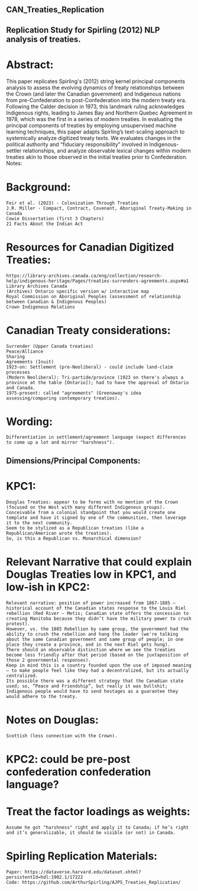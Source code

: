 ## CAN_Treaties_Replication

## Replication Study for Spirling (2012) NLP analysis of treaties.

# Abstract:

This paper replicates Spirling's (2012) string kernel principal components analysis to assess the evolving dynamics of treaty relationships between the Crown (and later the Canadian government) and Indigenous nations from pre-Confederation to post-Confederation into the modern treaty era. Following the Calder decision in 1973, this landmark ruling acknowledges Indigenous rights, leading to James Bay and Northern Quebec Agreement in 1978, which was the first in a series of modern treaties. In evaluating the principal components of treaties by employing unsupervised machine learning techniques, this paper adapts Spirling’s text-scaling approach to systemically analyze digitized treaty texts. We evaluates changes in the political authority and “fiduciary responsibility” involved in Indigenous-settler relationships, and analyze observable lexical changes within modern treaties akin to those observed in the initial treaties prior to Confederation.
Notes:

  
# Background:

    Feir et al. (2023) - Colonization Through Treaties
    J.R. Miller - Compact, Contract, Covenant, Aboriginal Treaty-Making in Canada
    Cowie Dissertation (first 3 Chapters)
    21 Facts About the Indian Act

# Resources for Canadian Digitized Treaties:

    https://library-archives.canada.ca/eng/collection/research-help/indigenous-heritage/Pages/treaties-surrenders-agreements.aspx#a1
    Library Archives Canada
    (Archives) Ontario specific version w/ interactive map
    Royal Commission on Aboriginal Peoples (assessment of relationship between Canadian & Indigenous Peoples)
    Crown Indigenous Relations

# Canadian Treaty considerations:

    Surrender (Upper Canada treaties)
    Peace/Alliance
    Sharing
    Agreements (Inuit)
    1923-on: Settlement (pre-Neoliberal) - could include land-claim processes
    (Modern Neoliberal): Tri-partide/province (1923 on there's always a province at the table [Ontario]); had to have the approval of Ontario and Canada.
    1975-present: called "agreements" (Greenaway's idea assessing/comparing contemporary treaties).

# Wording:

    Differentiation in settlement/agreement language (expect differences to come up a lot and mirror "harshness").

## Dimensions/Principal Components:
# KPC1:

    Douglas Treaties: appear to be forms with no mention of the Crown (focused on the West with many different Indigenous groups).
    Conceivable from a colonial standpoint that you would create one template and have it signed by one of the communities, then leverage it to the next community.
    Seem to be stylized as a Republican treaties (like a Republican/American wrote the treaties).
    So, is this a Republican vs. Monarchical dimension?

# Relevant Narrative that could explain Douglas Treaties low in KPC1, and low-ish in KPC2:

    Relevant narrative: position of power increased from 1867-1885 – historical account of the Canadian states response to the Louis Riel rebellion (Red River – Metis; Canadian state offers the concession to creating Manitoba because they didn’t have the military power to crush protest).
    However, vs. the 1885 Rebellion by same group, the government had the ability to crush the rebellion and hang the leader (we're talking about the same Canadian government and same group of people; in one place they create a province, and in the next Riel gets hung).
    There should an observable distinction where we see the treaties become less friendly after that period (based on the juxtaposition of those 2 governmental responses).
    Keep in mind this is a country founded upon the use of imposed meaning – to make people feel like they had a decentralized, but its actually centralized.
    Its possible there was a different strategy that the Canadian state used; so, “Peace and Friendship”, but really it was bullshit; Indigenous people would have to send hostages as a guarantee they would adhere to the treaty.

# Notes on Douglas:

    Scottish (less connection with the Crown).

# KPC2: could be pre-post confederation confederation language?

# Treat the factor loadings as weights:

    Assume he got "harshness" right and apply it to Canada; if he’s right and it’s generalizable, it should be visible (or not) in Canada.

# Spirling Replication Materials:

    Paper: https://dataverse.harvard.edu/dataset.xhtml?persistentId=hdl:1902.1/17222
    Code: https://github.com/ArthurSpirling/AJPS_Treaties_Replication/
